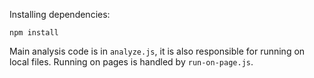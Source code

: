 Installing dependencies:
```
npm install
```

Main analysis code is in `analyze.js`, it is also responsible for running on
local files. Running on pages is handled by `run-on-page.js`.
